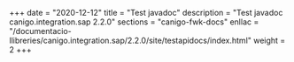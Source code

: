 +++
date        = "2020-12-12"
title       = "Test javadoc"
description = "Test javadoc canigo.integration.sap 2.2.0"
sections    = "canigo-fwk-docs"
enllac		= "/documentacio-llibreries/canigo.integration.sap/2.2.0/site/testapidocs/index.html"
weight		= 2
+++
